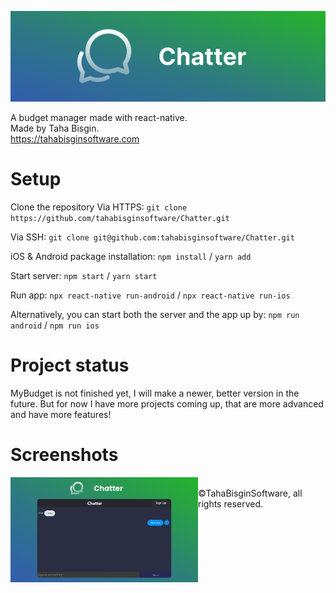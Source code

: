 ![Chatter](https://raw.githubusercontent.com/tahabisginsoftware/Chatter/master/screenshots/Github%20Cover.png?token=GHSAT0AAAAAABZ4SP2QDJIPN5NIC7EE3D36Y3QYX7A "Chatter")

A budget manager made with react-native. <br>
Made by Taha Bisgin. <br>
https://tahabisginsoftware.com

# Setup

Clone the repository
Via HTTPS: `git clone https://github.com/tahabisginsoftware/Chatter.git`

Via SSH: `git clone git@github.com:tahabisginsoftware/Chatter.git`

iOS & Android package installation: `npm install` / `yarn add`

Start server: `npm start` / `yarn start`

Run app: `npx react-native run-android` / `npx react-native run-ios`

Alternatively, you can start both the server and the app up by: `npm run android` / `npm run ios`

# Project status

MyBudget is not finished yet, I will make a newer, better version in the future. But for now I have more projects coming up, that are more advanced and have more features!

# Screenshots
<img align="left" alt="budget1" src="https://raw.githubusercontent.com/tahabisginsoftware/Chatter/master/screenshots/screen_one.png?token=GHSAT0AAAAAABZ4SP2QPOVUJK5WPOJOU4HIY3QYXDA" width="300"/>
<br>
©TahaBisginSoftware, all rights reserved.